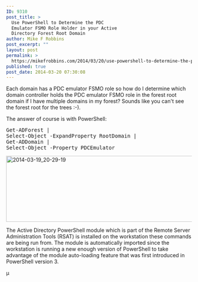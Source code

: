 ```yaml
---
ID: 9310
post_title: >
  Use PowerShell to Determine the PDC
  Emulator FSMO Role Holder in your Active
  Directory Forest Root Domain
author: Mike F Robbins
post_excerpt: ""
layout: post
permalink: >
  https://mikefrobbins.com/2014/03/20/use-powershell-to-determine-the-pdc-emulator-fsmo-role-holder-in-your-active-directory-forest-root-domain/
published: true
post_date: 2014-03-20 07:30:08
---
```

Each domain has a PDC emulator FSMO role so how do I determine which domain controller holds the PDC emulator FSMO role in the forest root domain if I have multiple domains in my forest? Sounds like you can't see the forest root for the trees :-).

The answer of course is with PowerShell:
<pre class="lang:ps decode:true" title="PDC Emulator in Forest Root Domain">Get-ADForest |
Select-Object -ExpandProperty RootDomain |
Get-ADDomain |
Select-Object -Property PDCEmulator</pre>
<a href="http://mikefrobbins.com/wp-content/uploads/2014/03/2014-03-19_20-29-19.png"><img class="alignnone size-full wp-image-9313" alt="2014-03-19_20-29-19" src="http://mikefrobbins.com/wp-content/uploads/2014/03/2014-03-19_20-29-19.png" width="877" height="179" /></a>

The Active Directory PowerShell module which is part of the Remote Server Administration Tools (RSAT) is installed on the workstation these commands are being run from. The module is automatically imported since the workstation is running a new enough version of PowerShell to take advantage of the module auto-loading feature that was first introduced in PowerShell version 3.

µ